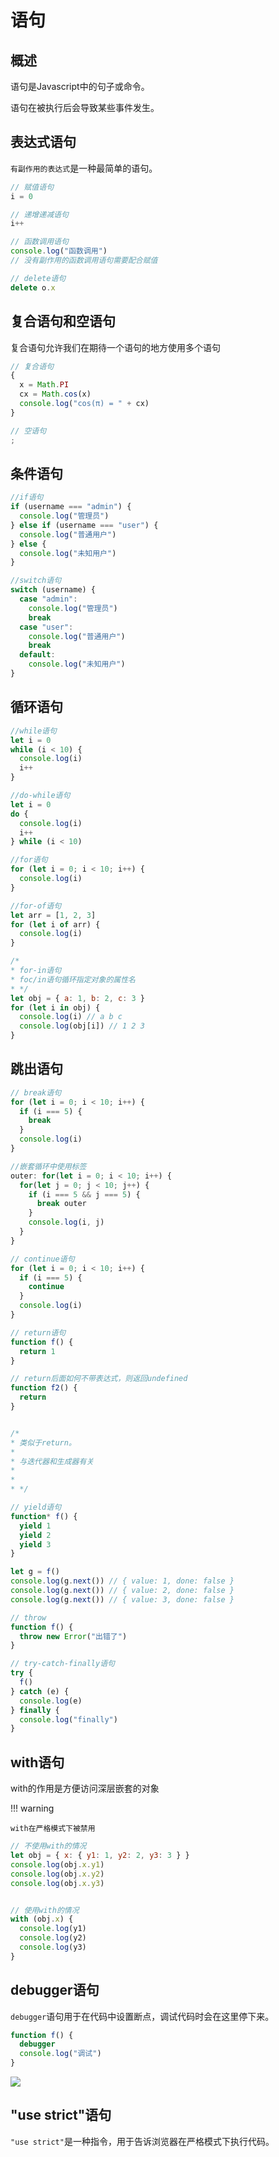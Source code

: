 # 语句

## 概述

语句是Javascript中的句子或命令。

语句在被执行后会导致某些事件发生。

## 表达式语句

`有副作用的表达式`是一种最简单的语句。

```javascript
// 赋值语句
i = 0

// 递增递减语句
i++

// 函数调用语句
console.log("函数调用")
// 没有副作用的函数调用语句需要配合赋值

// delete语句
delete o.x
```

## 复合语句和空语句

复合语句允许我们在期待一个语句的地方使用多个语句

```javascript
// 复合语句
{
  x = Math.PI
  cx = Math.cos(x)
  console.log("cos(π) = " + cx)
}

// 空语句
;
```

## 条件语句

```javascript
//if语句
if (username === "admin") {
  console.log("管理员")
} else if (username === "user") {
  console.log("普通用户")
} else {
  console.log("未知用户")
}

//switch语句
switch (username) {
  case "admin":
    console.log("管理员")
    break
  case "user":
    console.log("普通用户")
    break
  default:
    console.log("未知用户")
}
```

## 循环语句

```javascript
//while语句
let i = 0
while (i < 10) {
  console.log(i)
  i++
}
```

```javascript
//do-while语句
let i = 0
do {
  console.log(i)
  i++
} while (i < 10)
```

```javascript
//for语句
for (let i = 0; i < 10; i++) {
  console.log(i)
}
```

```javascript
//for-of语句
let arr = [1, 2, 3]
for (let i of arr) {
  console.log(i)
}
```

```javascript
/*
* for-in语句
* foc/in语句循环指定对象的属性名
* */
let obj = { a: 1, b: 2, c: 3 }
for (let i in obj) {
  console.log(i) // a b c
  console.log(obj[i]) // 1 2 3
}
```

## 跳出语句

```javascript title="break语句"
// break语句
for (let i = 0; i < 10; i++) {
  if (i === 5) {
    break
  }
  console.log(i)
}

//嵌套循环中使用标签
outer: for(let i = 0; i < 10; i++) {
  for(let j = 0; j < 10; j++) {
    if (i === 5 && j === 5) {
      break outer
    }
    console.log(i, j)
  }
}
```

```javascript title="continue语句"
// continue语句
for (let i = 0; i < 10; i++) {
  if (i === 5) {
    continue
  }
  console.log(i)
}
```

```javascript title="return语句"
// return语句
function f() {
  return 1
}

// return后面如何不带表达式，则返回undefined
function f2() {
  return
}
```

```javascript title="yield语句"

/*
* 类似于return。
* 
* 与迭代器和生成器有关
* 
* 
* */

// yield语句
function* f() {
  yield 1
  yield 2
  yield 3
}

let g = f()
console.log(g.next()) // { value: 1, done: false }
console.log(g.next()) // { value: 2, done: false }
console.log(g.next()) // { value: 3, done: false }
```

```javascript title="throw语句"
// throw
function f() {
  throw new Error("出错了")
}

// try-catch-finally语句
try {
  f()
} catch (e) {
  console.log(e)
} finally {
  console.log("finally")
}
```

## with语句

with的作用是方便访问深层嵌套的对象

!!! warning
        
    with在严格模式下被禁用

```javascript
// 不使用with的情况
let obj = { x: { y1: 1, y2: 2, y3: 3 } }
console.log(obj.x.y1)
console.log(obj.x.y2)
console.log(obj.x.y3)


// 使用with的情况
with (obj.x) {
  console.log(y1)
  console.log(y2)
  console.log(y3)
}
```

## debugger语句

`debugger`语句用于在代码中设置断点，调试代码时会在这里停下来。

```javascript
function f() {
  debugger
  console.log("调试")
}
```

![](https://cdn.jsdelivr.net/gh/luguosong/images@master/blog-img/202403071659494.png)

## "use strict"语句

`"use strict"`是一种指令，用于告诉浏览器在严格模式下执行代码。
